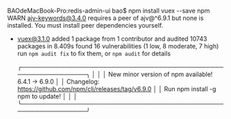 BAOdeMacBook-Pro:redis-admin-ui bao$ npm install vuex --save
npm WARN ajv-keywords@3.4.0 requires a peer of ajv@^6.9.1 but none is installed. You must install peer dependencies yourself.

+ vuex@3.1.0
added 1 package from 1 contributor and audited 10743 packages in 8.409s
found 16 vulnerabilities (1 low, 8 moderate, 7 high)
  run `npm audit fix` to fix them, or `npm audit` for details


   ╭───────────────────────────────────────────────────────────────╮
   │                                                               │
   │       New minor version of npm available! 6.4.1 → 6.9.0       │
   │   Changelog: https://github.com/npm/cli/releases/tag/v6.9.0   │
   │               Run npm install -g npm to update!               │
   │                                                               │
   ╰───────────────────────────────────────────────────────────────╯